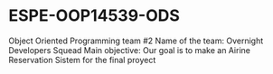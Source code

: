 # ESPE-OOP14539-ODS
Object Oriented Programming team #2
Name of the team: Overnight Developers Squead
Main objective: Our goal is to make an Airine Reservation Sistem for the final proyect
